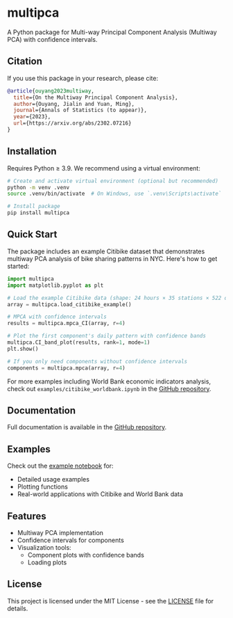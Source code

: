 # multipca

A Python package for Multi-way Principal Component Analysis (Multiway PCA) with confidence intervals.

## Citation

If you use this package in your research, please cite:

```bibtex
@article{ouyang2023multiway,
  title={On the Multiway Principal Component Analysis},
  author={Ouyang, Jialin and Yuan, Ming},
  journal={Annals of Statistics (to appear)},
  year={2023},
  url={https://arxiv.org/abs/2302.07216}
}
```

## Installation

Requires Python ≥ 3.9. We recommend using a virtual environment:

```bash
# Create and activate virtual environment (optional but recommended)
python -m venv .venv
source .venv/bin/activate  # On Windows, use `.venv\Scripts\activate`

# Install package
pip install multipca
```

## Quick Start

The package includes an example Citibike dataset that demonstrates multiway PCA analysis of bike sharing patterns in NYC. Here's how to get started:

```python
import multipca
import matplotlib.pyplot as plt

# Load the example Citibike data (shape: 24 hours × 35 stations × 522 days)
array = multipca.load_citibike_example()

# MPCA with confidence intervals
results = multipca.mpca_CI(array, r=4)

# Plot the first component's daily pattern with confidence bands
multipca.CI_band_plot(results, rank=1, mode=1)
plt.show()

# If you only need components without confidence intervals
components = multipca.mpca(array, r=4)
```

For more examples including World Bank economic indicators analysis, check out `examples/citibike_worldbank.ipynb` in the [GitHub repository](https://github.com/j-bagel/multipca).

## Documentation

Full documentation is available in the [GitHub repository](https://github.com/j-bagel/multipca).

## Examples

Check out the [example notebook](examples/citibike_worldbank.ipynb) for:
- Detailed usage examples
- Plotting functions
- Real-world applications with Citibike and World Bank data

## Features

- Multiway PCA implementation
- Confidence intervals for components
- Visualization tools:
  - Component plots with confidence bands
  - Loading plots

## License

This project is licensed under the MIT License - see the [LICENSE](LICENSE) file for details.
